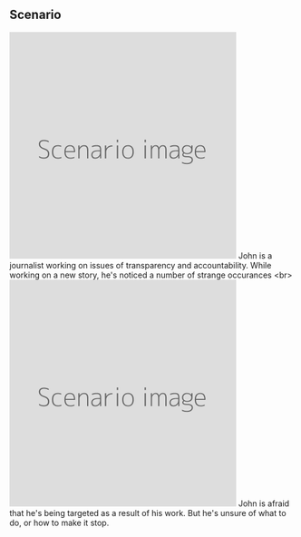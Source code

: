 
## Scenario

![](scenario.png)
John is a journalist working on issues of transparency and accountability. While working on a new story, he&#39;s noticed a number of strange occurances
&lt;br&gt;
![](scenario.png)
John is afraid that he&#39;s being targeted as a result of his work. But he&#39;s unsure of what to do, or how to make it stop.
